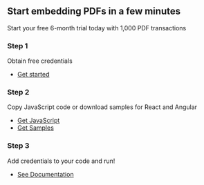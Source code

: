 <TitleBlock slots="heading, text" theme="light" className="titleBlock-align-left" />

## Start embedding PDFs in a few minutes

Start your free 6-month trial today with 1,000 PDF transactions




<TextBlock slots="heading, text, buttons" width="33%" theme="light" className="align-left" />

### Step 1

Obtain free credentials

* [Get started](/src/pages/gettingstarted.md)



<TextBlock slots="heading, text, buttons" width="33%" theme="light"  className="align-left"/>

### Step 2

Copy JavaScript code or download samples for React and Angular

* [Get JavaScript](https://www.adobe.com/go/pdfembedapi_docs)
* [Get Samples](https://github.com/adobe/pdf-embed-api-samples)

<TextBlock slots="heading, text, buttons" width="33%" theme="light"  className="align-left"/>

### Step 3

Add credentials to your code and run!

* [See Documentation](https://www.adobe.com/go/pdfembedapi_docs)
